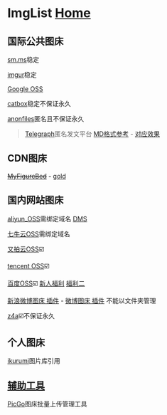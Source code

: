 # ImgList  [Home](../index.md)

## 国际公共图床

[sm.ms](https://sm.ms/home/picture)稳定

[imgur](https://ambroseren.imgur.com/all)稳定

[Google OSS](https://console.cloud.google.com/storage/browser)

[catbox](https://catbox.moe/user/)稳定不保证永久

[anonfiles](https://anonfiles.com/)匿名且不保证永久

> [Telegraph](https://telegra.ph)匿名发文平台 [MD格式参考](https://ambroseren.github.io/test/Data/MD/Guide.txt) - [对应效果](https://ambroseren.github.io/test/Data/MD/Guide.html)

## CDN图床

~~[MyFigureBed](https://cdn.jsdelivr.net/gh/AmbroseRen/Picture@master/)~~ - [gold](https://cdn.jsdelivr.net/gh/AmbroseRen/Picture@master/img/default/gold.jpg)

## 国内网站图床

[aliyun_OSS](https://oss.console.aliyun.com/bucket)需绑定域名 [DMS](https://dms.aliyun.com/)

[七牛云OSS](https://portal.qiniu.com/kodo/bucket/resource?bucketName=ambroseren)需绑定域名

[又拍云OSS](https://console.upyun.com/services/homehub/filemanage/)☑️

[tencent OSS](https://console.cloud.tencent.com/cos/bucket)☑️

[百度OSS](https://console.bce.baidu.com/bos/?_=1630645726148#/bos/bucket)☑️ [新人福利](https://cloud.baidu.com/campaign/experience/index.html?track=qualify) [福利二](https://console.bce.baidu.com/)

[新浪微博图床 插件](https://chrome.google.com/webstore/detail/%E6%96%B0%E6%B5%AA%E5%BE%AE%E5%8D%9A%E5%9B%BE%E5%BA%8A/fdfdnfpdplfbbnemmmoklbfjbhecpnhf?hl=zh-CN) - [微博图床 插件](https://chrome.google.com/webstore/detail/%E5%BE%AE%E5%8D%9A%E5%9B%BE%E5%BA%8A/pinjkilghdfhnkibhcangnpmcpdpmehk?hl=zh-CN)  不能以文件夹管理

[z4a](https://www.z4a.net/ambroseren)☑️不保证永久

## 个人图床

[ikurumi](https://ikurumi.com/wallpaper.php)图片库引用

## [辅助工具](../Data/InstallPackage/Tools.md)

[PicGo](https://molunerfinn.com/PicGo/)图床批量上传管理工具

